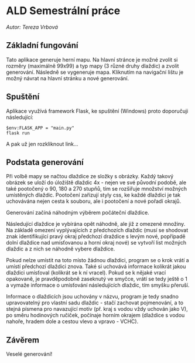 # ALD Semestrální práce
*Autor: Tereza Vrbová*

## Základní fungování
Tato aplikace generuje herní mapu.
Na hlavní stránce je možné zvolit si rozměry (maximálně 99x99) a typ mapy (3 různé druhy dlaždic) a zvolit generování.
Následně se vygeneruje mapa.
Kliknutím na navigační lištu je možný návrat na hlavní stránku a nové generování.

## Spuštění
Aplikace využívá framework Flask, ke spuštění (Windows) proto doporučuji následující:
```
$env:FLASK_APP = "main.py"
flask run
```
A pak už jen rozkliknout link...

## Podstata generování
Při volbě mapy se načtou dlaždice ze složky s obrázky. Každý takový obrázek se uloží do úložiště dlaždic 4x - nejen ve své původní podobě, ale také pootočený o 90, 180 a 270 stupňů, tím se rozšiřuje množství možných umístěných dlaždic. Pootočení zařizují styly css, ke každé dlaždici je tak uchovávána nejen cesta k souboru, ale i pootočení a nové pořadí okrajů.

Generování začíná náhodným výběrem počáteční dlaždice. 

Následující dlaždice je vybírána opět náhodně, ale již z omezené množiny. Na základě omezení vyplývajících z předchozích dlaždic (musí se shodovat znak identifikující pravý okraj předchozí draždice s levým nové, popřípadě dolní dlaždice nad umísťovanou a horní okraj nové) se vytvoří list možných dlaždic a z nich se náhodně vybere dlaždice.

Pokud nelze umístit na toto místo žádnou dlaždici, program se o krok vrátí a umístí předchozí dlaždici znova. Také si uchovává informace kolikrát jakou dlaždici umísťoval (kolikrát se k ní vracel). Pokud se k nějaké vrací opakovaně, je pravděpodobně zaseknutý ve smyčce,  vrátí se tedy ještě o 1 a vymaže informace o umísťování následujících dlaždic, tím smyšku přeruší.

Informace o dlaždicích jsou uchovány v názvu, program je tedy snadno upravovatelný pro vlastní sadu dlaždic - stačí zachovat pojmenování, a to stejná písmena pro navazující motiv (př. kraj s vodou vždy uchován jako V), po směru hodinových ručiček, počínaje horním okrajem (dlaždice s vodou nahoře, hradem dole a cestou vlevo a vpravo - VCHC).

## Závěrem
Veselé generování!
